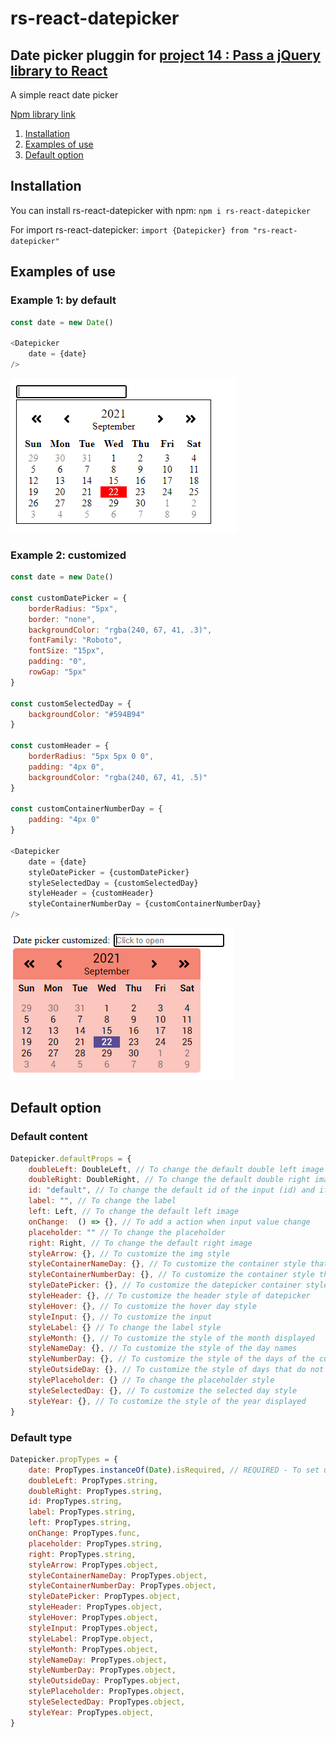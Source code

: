 # rs-react-datepicker

## Date picker pluggin for [project 14 : Pass a jQuery library to React](https://github.com/remisany/RemiSany_14_08092021)

A simple react date picker

[Npm library link](https://www.npmjs.com/package/rs-react-datepicker)

1. [Installation](#Installation)
2. [Examples of use](#Example)
3. [Default option](#Default)

<div id='Installation'>

## Installation

You can install rs-react-datepicker with npm:
`npm i rs-react-datepicker`

For import rs-react-datepicker:
`import {Datepicker} from "rs-react-datepicker"`

<div id='Example'>

## Examples of use

### Example 1: by default

```js
const date = new Date()

<Datepicker
    date = {date}
/>
```

![Alt text](/examples/By_default.PNG)

### Example 2: customized

```js
const date = new Date()

const customDatePicker = {
    borderRadius: "5px",
    border: "none",
    backgroundColor: "rgba(240, 67, 41, .3)",
    fontFamily: "Roboto",
    fontSize: "15px",
    padding: "0",
    rowGap: "5px"
}

const customSelectedDay = {
    backgroundColor: "#594B94"
}

const customHeader = {
    borderRadius: "5px 5px 0 0",
    padding: "4px 0",
    backgroundColor: "rgba(240, 67, 41, .5)"
}

const customContainerNumberDay = {
    padding: "4px 0"
}

<Datepicker
    date = {date}
    styleDatePicker = {customDatePicker}
    styleSelectedDay = {customSelectedDay}
    styleHeader = {customHeader}
    styleContainerNumberDay = {customContainerNumberDay}
/>
```

![Alt text](/examples/Customized.PNG) 

<div id='Default'>

## Default option

### Default content

```js
Datepicker.defaultProps = {
    doubleLeft: DoubleLeft, // To change the default double left image
    doubleRight: DoubleRight, // To change the default double right image
    id: "default", // To change the default id of the input (id) and if of datepicker (idDatepicker)
    label: "", // To change the label
    left: Left, // To change the default left image
    onChange:  () => {}, // To add a action when input value change
    placeholder: "" // To change the placeholder
    right: Right, // To change the default right image
    styleArrow: {}, // To customize the img style
    styleContainerNameDay: {}, // To customize the container style that contains the day names
    styleContainerNumberDay: {}, // To customize the container style that contains the day numbers
    styleDatePicker: {}, // To customize the datepicker container style
    styleHeader: {}, // To customize the header style of datepicker
    styleHover: {}, // To customize the hover day style
    styleInput: {}, // To customize the input
    styleLabel: {} // To change the label style
    styleMonth: {}, // To customize the style of the month displayed
    styleNameDay: {}, // To customize the style of the day names
    styleNumberDay: {}, // To customize the style of the days of the current month
    styleOutsideDay: {}, // To customize the style of days that do not belong to the current month
    stylePlaceholder: {} // To change the placeholder style
    styleSelectedDay: {}, // To customize the selected day style
    styleYear: {}, // To customize the style of the year displayed
}
```

### Default type

```js
Datepicker.propTypes = {
    date: PropTypes.instanceOf(Date).isRequired, // REQUIRED - To set up date
    doubleLeft: PropTypes.string,
    doubleRight: PropTypes.string,
    id: PropTypes.string, 
    label: PropTypes.string,
    left: PropTypes.string,
    onChange: PropTypes.func,
    placeholder: PropTypes.string,
    right: PropTypes.string,
    styleArrow: PropTypes.object,
    styleContainerNameDay: PropTypes.object,
    styleContainerNumberDay: PropTypes.object,
    styleDatePicker: PropTypes.object,
    styleHeader: PropTypes.object,
    styleHover: PropTypes.object,
    styleInput: PropTypes.object,
    styleLabel: PropType.object,
    styleMonth: PropTypes.object,
    styleNameDay: PropTypes.object,
    styleNumberDay: PropTypes.object,
    styleOutsideDay: PropTypes.object,
    stylePlaceholder: PropTypes.object,
    styleSelectedDay: PropTypes.object,
    styleYear: PropTypes.object,
}
```